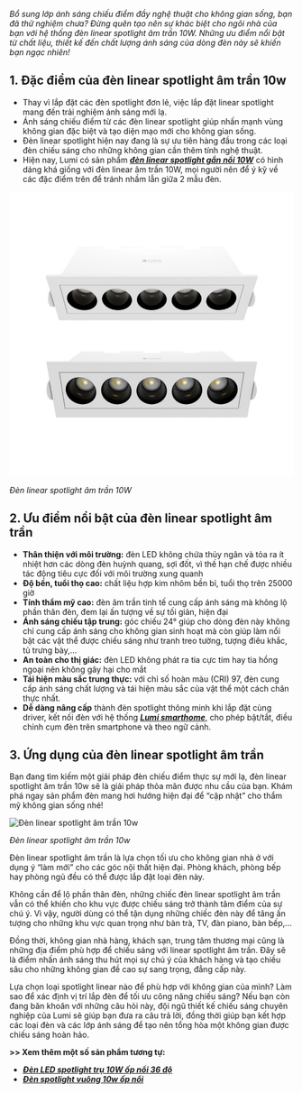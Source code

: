 ﻿*Bổ sung lớp ánh sáng chiếu điểm đầy nghệ thuật cho không gian sống, bạn đã thử nghiệm chưa? Đừng quên tạo nên sự khác biệt cho ngôi nhà của bạn với hệ thống đèn linear spotlight âm trần 10W. Những ưu điểm nổi bật từ chất liệu, thiết kế đến chất lượng ánh sáng của dòng đèn này sẽ khiến bạn ngạc nhiên!*
## **1. Đặc điểm của đèn linear spotlight âm trần 10w**
- Thay vì lắp đặt các đèn spotlight đơn lẻ, việc lắp đặt linear spotlight mang đến trải nghiệm ánh sáng mới lạ.
- Ánh sáng chiếu điểm từ các đèn linear spotlight giúp nhấn mạnh vùng không gian đặc biệt và tạo diện mạo mới cho không gian sống.
- Đèn linear spotlight hiện nay đang là sự ưu tiên hàng đầu trong các loại đèn chiếu sáng cho những không gian cần thêm tính nghệ thuật.
- Hiện nay, Lumi có sản phẩm [***đèn linear spotlight gắn nổi 10W***](https://lumi.vn/san-pham/den-linear-spotlight-gan-noi-10w.html) có hình dáng khá giống với đèn linear âm trần 10W, mọi người nên để ý kỹ về các đặc điểm trên để tránh nhầm lẫn giữa 2 mẫu đèn.

![Đèn linear spotlight âm trần 10W](Aspose.Words.295f177a-6d7b-4d31-9ac4-6767a9f6adca.001.jpeg)

*Đèn linear spotlight âm trần 10W*
## **2. Ưu điểm nổi bật của đèn linear spotlight âm trần**
- **Thân thiện với môi trường:** đèn LED không chứa thủy ngân và tỏa ra ít nhiệt hơn các dòng đèn huỳnh quang, sợi đốt, vì thế hạn chế được nhiều tác động tiêu cực đối với môi trường xung quanh
- **Độ bền, tuổi thọ cao:** chất liệu hợp kim nhôm bền bỉ, tuổi thọ trên 25000 giờ
- **Tính thẩm mỹ cao:** đèn âm trần tinh tế cung cấp ánh sáng mà không lộ phần thân đèn, đem lại ấn tượng về sự tối giản, hiện đại
- **Ánh sáng chiếu tập trung:** góc chiếu 24° giúp cho dòng đèn này không chỉ cung cấp ánh sáng cho không gian sinh hoạt mà còn giúp làm nổi bật các vật thể được chiếu sáng như tranh treo tường, tượng điêu khắc, tủ trưng bày,…
- **An toàn cho thị giác:** đèn LED không phát ra tia cực tím hay tia hồng ngoại nên không gây hại cho mắt
- **Tái hiện màu sắc trung thực:** với chỉ số hoàn màu (CRI) 97, đèn cung cấp ánh sáng chất lượng và tái hiện màu sắc của vật thể một cách chân thực nhất.
- **Dễ dàng nâng cấp** thành đèn spotlight thông minh khi lắp đặt cùng driver, kết nối đèn với hệ thống [***Lumi smarthome***](https://lumi.vn/), cho phép bật/tắt, điều chỉnh cụm đèn trên smartphone và theo ngữ cảnh.
## **3. Ứng dụng của đèn linear spotlight âm trần**
Bạn đang tìm kiếm một giải pháp đèn chiếu điểm thực sự mới lạ, đèn linear spotlight âm trần 10w sẽ là giải pháp thỏa mãn được nhu cầu của bạn. Khám phá ngay sản phẩm đèn mang hơi hướng hiện đại để “cập nhật” cho thẩm mỹ không gian sống nhé!

![Đèn linear spotlight âm trần 10w](Aspose.Words.295f177a-6d7b-4d31-9ac4-6767a9f6adca.002.png)

*Đèn linear spotlight âm trần 10w*

Đèn linear spotlight âm trần là lựa chọn tối ưu cho không gian nhà ở với dụng ý “làm mới” cho các góc nội thất hiện đại. Phòng khách, phòng bếp hay phòng ngủ đều có thể được lắp đặt loại đèn này.

Không cần để lộ phần thân đèn, những chiếc đèn linear spotlight âm trần vẫn có thể khiến cho khu vực được chiếu sáng trở thành tâm điểm của sự chú ý. Vì vậy, người dùng có thể tận dụng những chiếc đèn này để tăng ấn tượng cho những khu vực quan trọng như bàn trà, TV, đàn piano, bàn bếp,…

Đồng thời, không gian nhà hàng, khách sạn, trung tâm thương mại cũng là những địa điểm phù hợp để chiếu sáng với linear spotlight âm trần. Đây sẽ là điểm nhấn ánh sáng thu hút mọi sự chú ý của khách hàng và tạo chiều sâu cho những không gian đề cao sự sang trọng, đẳng cấp này.

Lựa chọn loại spotlight linear nào để phù hợp với không gian của mình? Làm sao để xác định vị trí lắp đèn để tối ưu công năng chiếu sáng? Nếu bạn còn đang băn khoăn với những câu hỏi này, đội ngũ thiết kế chiếu sáng chuyên nghiệp của Lumi sẽ giúp bạn đưa ra câu trả lời, đồng thời giúp bạn kết hợp các loại đèn và các lớp ánh sáng để tạo nên tổng hòa một không gian được chiếu sáng hoàn hảo.

**>> Xem thêm một số sản phẩm tương tự:**

- [***Đèn LED spotlight trụ 10W ốp nổi 36 độ***](https://lumi.vn/san-pham/den-spotlight-tru-10w-op-noi-36-do.html)
- [***Đèn spotlight vuông 10w ốp nổi***](https://lumi.vn/san-pham/den-spotlight-vuong-10w-op-noi-36-do.html)
